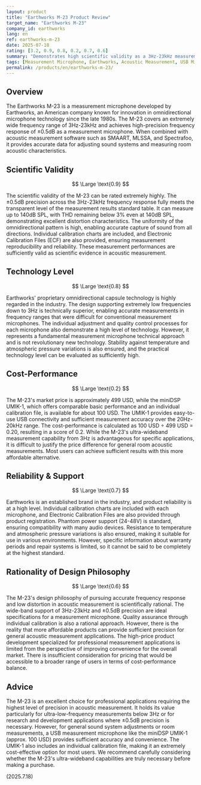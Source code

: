 ```yaml
---
layout: product
title: "Earthworks M-23 Product Review"
target_name: "Earthworks M-23"
company_id: earthworks
lang: en
ref: earthworks-m-23
date: 2025-07-18
rating: [3.2, 0.9, 0.8, 0.2, 0.7, 0.6]
summary: "Demonstrates high scientific validity as a 3Hz-23kHz measurement microphone, but cost-performance is limited due to the existence of more affordable USB measurement microphones with sufficient performance."
tags: [Measurement Microphone, Earthworks, Acoustic Measurement, USB Microphone]
permalink: /products/en/earthworks-m-23/
---
```


## Overview

The Earthworks M-23 is a measurement microphone developed by Earthworks, an American company known for innovation in omnidirectional microphone technology since the late 1980s. The M-23 covers an extremely wide frequency range of 3Hz-23kHz and achieves high-precision frequency response of ±0.5dB as a measurement microphone. When combined with acoustic measurement software such as SMAART, MLSSA, and Spectrafoo, it provides accurate data for adjusting sound systems and measuring room acoustic characteristics.

## Scientific Validity

$$ \Large \text{0.9} $$

The scientific validity of the M-23 can be rated extremely highly. The ±0.5dB precision across the 3Hz-23kHz frequency response fully meets the transparent level of the measurement results standard table. It can measure up to 140dB SPL, with THD remaining below 3% even at 140dB SPL, demonstrating excellent distortion characteristics. The uniformity of the omnidirectional pattern is high, enabling accurate capture of sound from all directions. Individual calibration charts are included, and Electronic Calibration Files (ECF) are also provided, ensuring measurement reproducibility and reliability. These measurement performances are sufficiently valid as scientific evidence in acoustic measurement.

## Technology Level

$$ \Large \text{0.8} $$

Earthworks' proprietary omnidirectional capsule technology is highly regarded in the industry. The design supporting extremely low frequencies down to 3Hz is technically superior, enabling accurate measurements in frequency ranges that were difficult for conventional measurement microphones. The individual adjustment and quality control processes for each microphone also demonstrate a high level of technology. However, it represents a fundamental measurement microphone technical approach and is not revolutionary new technology. Stability against temperature and atmospheric pressure variations is also ensured, and the practical technology level can be evaluated as sufficiently high.

## Cost-Performance

$$ \Large \text{0.2} $$

The M-23's market price is approximately 499 USD, while the miniDSP UMIK-1, which offers comparable basic performance and an individual calibration file, is available for about 100 USD. The UMIK-1 provides easy-to-use USB connectivity and sufficient measurement accuracy over the 20Hz-20kHz range. The cost-performance is calculated as 100 USD ÷ 499 USD = 0.20, resulting in a score of 0.2. While the M-23's ultra-wideband measurement capability from 3Hz is advantageous for specific applications, it is difficult to justify the price difference for general room acoustic measurements. Most users can achieve sufficient results with this more affordable alternative.

## Reliability & Support

$$ \Large \text{0.7} $$

Earthworks is an established brand in the industry, and product reliability is at a high level. Individual calibration charts are included with each microphone, and Electronic Calibration Files are also provided through product registration. Phantom power support (24-48V) is standard, ensuring compatibility with many audio devices. Resistance to temperature and atmospheric pressure variations is also ensured, making it suitable for use in various environments. However, specific information about warranty periods and repair systems is limited, so it cannot be said to be completely at the highest standard.

## Rationality of Design Philosophy

$$ \Large \text{0.6} $$

The M-23's design philosophy of pursuing accurate frequency response and low distortion in acoustic measurement is scientifically rational. The wide-band support of 3Hz-23kHz and ±0.5dB precision are ideal specifications for a measurement microphone. Quality assurance through individual calibration is also a rational approach. However, there is the reality that more affordable products can provide sufficient precision for general acoustic measurement applications. The high-price product development specialized for professional measurement applications is limited from the perspective of improving convenience for the overall market. There is insufficient consideration for pricing that would be accessible to a broader range of users in terms of cost-performance balance.

## Advice

The M-23 is an excellent choice for professional applications requiring the highest level of precision in acoustic measurement. It holds its value particularly for ultra-low-frequency measurements below 3Hz or for research and development applications where ±0.5dB precision is necessary. However, for general sound system adjustments or room measurements, a USB measurement microphone like the miniDSP UMIK-1 (approx. 100 USD) provides sufficient accuracy and convenience. The UMIK-1 also includes an individual calibration file, making it an extremely cost-effective option for most users. We recommend carefully considering whether the M-23's ultra-wideband capabilities are truly necessary before making a purchase.

(2025.7.18)